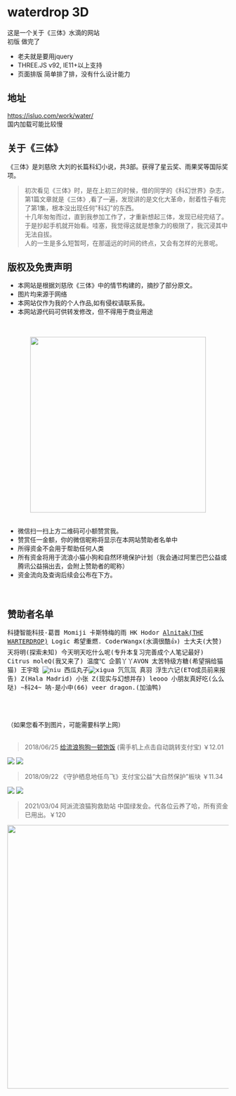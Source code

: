 # waterdrop 3D

这是一个关于《三体》水滴的网站<br/>
初版 做完了

* 老夫就是要用jquery
* THREE.JS v92, IE11+以上支持
* 页面排版 简单排了排，没有什么设计能力

## 地址
https://isluo.com/work/water/
<br/>国内加载可能比较慢


## 关于《三体》
《三体》是刘慈欣 大刘的长篇科幻小说，共3部。获得了星云奖、雨果奖等国际奖项。

> 初次看见《三体》时，是在上初三的时候，借的同学的《科幻世界》杂志，第1篇文章就是《三体》,看了一遍，发现讲的是文化大革命，耐着性子看完了第1集，根本没出现任何"科幻"的东西。<br/>
> 十几年匆匆而过，直到我参加工作了，才重新想起三体，发现已经完结了。于是抄起手机就开始看。哇塞，我觉得这就是想象力的极限了，我沉浸其中无法自拔。<br/>
> 人的一生是多么短暂呵，在那遥远的时间的终点，又会有怎样的光景呢。

## 版权及免责声明
* 本网站是根据刘慈欣《三体》中的情节构建的，摘抄了部分原文。<br/>
* 图片均来源于网络<br/>
* 本网站仅作为我的个人作品,如有侵权请联系我。<br/>
* 本网站源代码可供转发修改，但不得用于商业用途
<br/>
<br/>
<div align=center>
<img src="libs/imgs/up.jpg" width="400" />
</div>
<br/>

* 微信扫一扫上方二维码可小额赞赏我。
* 赞赏任一金额，你的微信昵称将显示在本网站赞助者名单中
* 所得资金不会用于帮助任何人类
* 所有资金将用于流浪小猫小狗和自然环境保护计划（我会通过阿里巴巴公益或腾讯公益捐出去，会附上赞助者的昵称）
* 资金流向及查询后续会公布在下方。
<br/><br/><br/>
## 赞助者名单
<kbd>科捷智能科技-葛晋 Momiji</kbd>&nbsp;
<kbd>卡斯特梅的雨</kbd>&nbsp;
<kbd>HK</kbd>&nbsp;
<kbd>Hodor</kbd>&nbsp;
<kbd><a href="http://www.sci-fifans.net" target="_blank" rel="noopener">Alnitak(THE WARTERDROP)</a></kbd>&nbsp;
<kbd>Logic</kbd>&nbsp;
<kbd>希望重燃.</kbd>&nbsp;
<kbd>CoderWangx(水滴很酷:thumbsup:)</kbd>&nbsp;
<kbd>士大夫(大赞)</kbd>&nbsp;
<kbd>天将明(探索未知)</kbd>&nbsp;
<kbd>今天明天吃什么呢(专升本复习完善成个人笔记最好)</kbd>&nbsp;
<kbd>Citrus</kbd>&nbsp;
<kbd>moleQ(我又来了)</kbd>&nbsp;
<kbd>温度℃</kbd>&nbsp;
<kbd>企鹅丫丫AVON</kbd>&nbsp;
<kbd>太苦特级方糖(希望捐给猫猫)</kbd>&nbsp;
<kbd>王宇晗</kbd>&nbsp;
<kbd>![niu](/assets/niu.png)</kbd>&nbsp;
<kbd>西瓜丸子![xigua](/assets/xigua.png)</kbd>&nbsp;
<kbd>氕氘氚</kbd>&nbsp;
<kbd>真羽</kbd>&nbsp;
<kbd>浮生六记(ETO成员前来报告)</kbd>&nbsp;
<kbd>Z(Hala Madrid)</kbd>&nbsp;
<kbd>小张</kbd>&nbsp;
<kbd>Z(现实与幻想并存)</kbd>&nbsp;
<kbd>leooo</kbd>&nbsp;
<kbd>小朋友真好吃(么么哒)</kbd>&nbsp;
<kbd>\~科24\~</kbd>&nbsp;
<kbd>呐-是小中(66)</kbd>&nbsp;
<kbd>veer</kbd>&nbsp;
<kbd>dragon.(加油鸭)</kbd>&nbsp;

<br/><br/><br/>
（如果您看不到图片，可能需要科学上网）<br/><br/>
> 2018/06/25 <a href="https://ds.alipay.com/?scheme=alipays%3A%2F%2Fplatformapi%2Fstartapp%3FappId%3D10000009%26url%3D%252Fwww%252Ffeedback.htm%253FdonateId%253D2017082413435248543%2526__from__%253Dshare" target="_blank">给流浪狗狗一顿饱饭</a> (需手机上点击自动跳转支付宝) ￥12.01

<img src="assets/b.jpg" />  <img src="assets/c.jpg" />

> 2018/09/22 《守护栖息地任鸟飞》支付宝公益“大自然保护”板块 ￥11.34

<img src="assets/2-1.png" />  <img src="assets/2-0.png" />

> 2021/03/04 阿派流浪猫狗救助站 中国绿发会。代各位云养了哈，所有资金已用出。￥120

<img src="assets/d.jpg" width="600"/>

